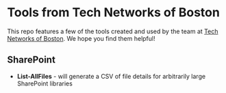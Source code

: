 # Tools from Tech Networks of Boston
This repo features a few of the tools created and used by the team at [Tech Networks of Boston](https://techboston.com/). We hope you find them helpful!
## SharePoint
- **List-AllFiles** - will generate a CSV of file details for arbitrarily large SharePoint libraries
